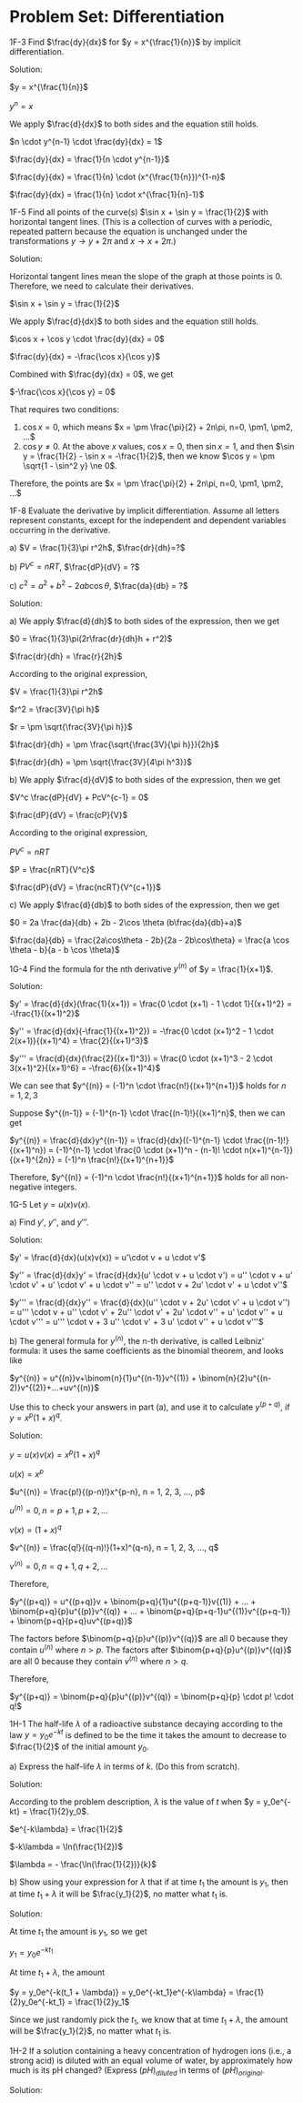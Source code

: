 # Problem Set: Differentiation

1F-3 Find $\frac{dy}{dx}$ for $y = x^{\frac{1}{n}}$ by implicit differentiation.

Solution:

$y = x^{\frac{1}{n}}$

$y^n =x$

We apply $\frac{d}{dx}$ to both sides and the equation still holds.

$n \cdot y^{n-1} \cdot \frac{dy}{dx} = 1$

$\frac{dy}{dx} = \frac{1}{n \cdot y^{n-1}}$

$\frac{dy}{dx} = \frac{1}{n} \cdot (x^{\frac{1}{n}})^{1-n}$

$\frac{dy}{dx} = \frac{1}{n} \cdot x^{\frac{1}{n}-1}$

1F-5 Find all points of the curve(s) $\sin x + \sin y = \frac{1}{2}$ with horizontal tangent lines. (This is a collection of curves with a periodic, repeated pattern because the equation is unchanged under the transformations $y \to y + 2\pi$ and $x \to x + 2\pi$.)

Solution:

Horizontal tangent lines mean the slope of the graph at those points is 0. Therefore, we need to calculate their derivatives.

$\sin x + \sin y = \frac{1}{2}$

We apply $\frac{d}{dx}$ to both sides and the equation still holds.

$\cos x + \cos y \cdot \frac{dy}{dx} = 0$

$\frac{dy}{dx} = -\frac{\cos x}{\cos y}$

Combined with $\frac{dy}{dx} = 0$, we get

$-\frac{\cos x}{\cos y} = 0$

That requires two conditions:

1. $\cos x = 0$, which means $x = \pm \frac{\pi}{2} + 2n\pi, n=0, \pm1, \pm2, ...$
2. $\cos y \ne 0$. At the above $x$ values, $\cos x = 0$, then $\sin x = 1$, and then $\sin y = \frac{1}{2} - \sin x = -\frac{1}{2}$, then we know $\cos y = \pm \sqrt{1 - \sin^2 y} \ne 0$.

Therefore, the points are $x = \pm \frac{\pi}{2} + 2n\pi, n=0, \pm1, \pm2, ...$

1F-8 Evaluate the derivative by implicit differentiation. Assume all letters represent constants, except for the independent and dependent variables occurring in the derivative.

a) $V = \frac{1}{3}\pi r^2h$, $\frac{dr}{dh}=?$

b) $PV^c = nRT$, $\frac{dP}{dV} = ?$

c) $c^2 = a^2 + b^2 - 2ab\cos \theta$, $\frac{da}{db} = ?$

Solution:

a) We apply $\frac{d}{dh}$ to both sides of the expression, then we get

$0 = \frac{1}{3}\pi(2r\frac{dr}{dh}h + r^2)$

$\frac{dr}{dh} = \frac{r}{2h}$

According to the original expression,

$V = \frac{1}{3}\pi r^2h$

$r^2 = \frac{3V}{\pi h}$

$r = \pm \sqrt{\frac{3V}{\pi h}}$

$\frac{dr}{dh} = \pm \frac{\sqrt{\frac{3V}{\pi h}}}{2h}$

$\frac{dr}{dh} = \pm \sqrt{\frac{3V}{4\pi h^3}}$

b) We apply $\frac{d}{dV}$ to both sides of the expression, then we get

$V^c \frac{dP}{dV} + PcV^{c-1} = 0$

$\frac{dP}{dV} = \frac{cP}{V}$

According to the original expression,

$PV^c = nRT$

$P = \frac{nRT}{V^c}$

$\frac{dP}{dV} = \frac{ncRT}{V^{c+1}}$

c) We apply $\frac{d}{db}$ to both sides of the expression, then we get

$0 = 2a \frac{da}{db} + 2b - 2\cos \theta (b\frac{da}{db}+a)$

$\frac{da}{db} = \frac{2a\cos\theta - 2b}{2a - 2b\cos\theta} = \frac{a \cos \theta - b}{a - b \cos \theta}$

1G-4 Find the formula for the nth derivative $y^{(n)}$ of $y = \frac{1}{x+1}$.

Solution:

$y' = \frac{d}{dx}(\frac{1}{x+1}) = \frac{0 \cdot (x+1) - 1 \cdot 1}{(x+1)^2} = -\frac{1}{(x+1)^2}$

$y'' = \frac{d}{dx}(-\frac{1}{(x+1)^2}) = -\frac{0 \cdot (x+1)^2 - 1 \cdot 2(x+1)}{(x+1)^4} = \frac{2}{(x+1)^3}$

$y''' = \frac{d}{dx}(\frac{2}{(x+1)^3}) = \frac{0 \cdot (x+1)^3 - 2 \cdot 3(x+1)^2}{(x+1)^6} = -\frac{6}{(x+1)^4}$

We can see that $y^{(n)} = (-1)^n \cdot \frac{n!}{(x+1)^{n+1}}$ holds for $n = 1, 2, 3$

Suppose $y^{(n-1)} = (-1)^{n-1} \cdot \frac{(n-1)!}{(x+1)^n}$, then we can get

$y^{(n)} = \frac{d}{dx}y^{(n-1)} = \frac{d}{dx}((-1)^{n-1} \cdot \frac{(n-1)!}{(x+1)^n}) = (-1)^{n-1} \cdot \frac{0 \cdot (x+1)^n - (n-1)! \cdot n(x+1)^{n-1}}{(x+1)^{2n}} = (-1)^n \frac{n!}{(x+1)^{n+1}}$

Therefore, $y^{(n)} = (-1)^n \cdot \frac{n!}{(x+1)^{n+1}}$ holds for all non-negative integers.

1G-5 Let $y = u(x)v(x)$.

a) Find $y'$, $y''$, and $y'''$.

Solution:

$y' = \frac{d}{dx}(u(x)v(x)) = u'\cdot v + u \cdot v'$

$y'' = \frac{d}{dx}y' = \frac{d}{dx}(u' \cdot v + u \cdot v') = u'' \cdot v + u' \cdot v' + u' \cdot v' + u \cdot v'' = u'' \cdot v + 2u' \cdot v' + u \cdot v''$

$y''' = \frac{d}{dx}y'' = \frac{d}{dx}(u'' \cdot v + 2u' \cdot v' + u \cdot v'') = u''' \cdot v + u'' \cdot v' + 2u'' \cdot v' + 2u' \cdot v'' + u' \cdot v'' + u \cdot v''' = u''' \cdot v + 3 u'' \cdot v' + 3 u' \cdot v'' + u \cdot v'''$

b) The general formula for $y^{(n)}$, the n-th derivative, is called Leibniz' formula: it uses the same coefficients as the binomial theorem, and looks like

$y^{(n)} = u^{(n)}v+\binom{n}{1}u^{(n-1)}v^{(1)} + \binom{n}{2}u^{(n-2)}v^{(2)}+...+uv^{(n)}$

Use this to check your answers in part (a), and use it to calculate $y^{(p+q)}$, if $y = x^p(1+x)^q$.

Solution:

$y = u(x)v(x) = x^p(1+x)^q$

$u(x)=x^p$

$u^{(n)} = \frac{p!}{(p-n)!}x^{p-n}, n = 1, 2, 3, ..., p$

$u^{(n)} = 0, n = p+1, p+2, ...$

$v(x) = (1+x)^q$

$v^{(n)} = \frac{q!}{(q-n)!}(1+x)^{q-n}, n = 1, 2, 3, ..., q$

$v^{(n)} = 0, n = q+1, q+2, ...$

Therefore,

$y^{(p+q)} = u^{(p+q)}v + \binom{p+q}{1}u^{(p+q-1)}v{(1)} + ... + \binom{p+q}{p}u^{(p)}v^{(q)} + ... + \binom{p+q}{p+q-1}u^{(1)}v^{(p+q-1)} + \binom{p+q}{p+q}uv^{(p+q)}$

The factors before $\binom{p+q}{p}u^{(p)}v^{(q)}$ are all 0 because they contain $u^{(n)}$ where $n > p$. The factors after $\binom{p+q}{p}u^{(p)}v^{(q)}$ are all 0 because they contain $v^{(n)}$ where $n > q$.

Therefore,

$y^{(p+q)} = \binom{p+q}{p}u^{(p)}v^{(q)} = \binom{p+q}{p} \cdot p! \cdot q!$

1H-1 The half-life $\lambda$ of a radioactive substance decaying according to the law $y=y_0e^{-kt}$ is defined to be the time it takes the amount to decrease to $\frac{1}{2}$ of the initial amount $y_0$.

a) Express the half-life $\lambda$ in terms of $k$. (Do this from scratch).

Solution:

According to the problem description, $\lambda$ is the value of $t$ when $y = y_0e^{-kt} = \frac{1}{2}y_0$.

$e^{-k\lambda} = \frac{1}{2}$

$-k\lambda = \ln(\frac{1}{2})$

$\lambda = - \frac{\ln(\frac{1}{2})}{k}$

b) Show using your expression for $\lambda$ that if at time $t_1$ the amount is $y_1$, then at time $t_1 + \lambda$ it will be $\frac{y_1}{2}$, no matter what $t_1$ is.

Solution:

At time $t_1$ the amount is $y_1$, so we get

$y_1 = y_0e^{-kt_1}$

At time $t_1 + \lambda$, the amount

$y = y_0e^{-k(t_1 + \lambda)} = y_0e^{-kt_1}e^{-k\lambda} = \frac{1}{2}y_0e^{-kt_1} = \frac{1}{2}y_1$

Since we just randomly pick the $t_1$, we know that at time $t_1 + \lambda$, the amount will be $\frac{y_1}{2}$, no matter what $t_1$ is.

1H-2 If a solution containing a heavy concentration of hydrogen ions (i.e., a strong acid) is diluted with an equal volume of water, by approximately how much is its pH changed? (Express $(pH)_{diluted}$ in terms of $(pH)_{original}$.

Solution: